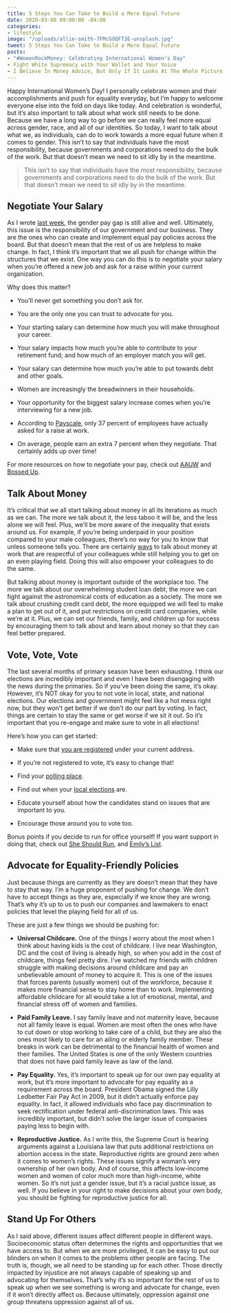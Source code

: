 ```yaml
---
title: 5 Steps You Can Take to Build a More Equal Future
date: 2020-03-08 09:00:00 -04:00
categories:
- lifestyle
image: "/uploads/allie-smith-7FMcGOQFT3E-unsplash.jpg"
tweet: 5 Steps You Can Take to Build a More Equal Future
posts:
- "#WomenRockMoney: Celebrating International Women's Day"
- Fight White Supremacy with Your Wallet and Your Voice
- I Believe In Money Advice, But Only If It Looks At The Whole Picture
---
```


Happy International Women’s Day! I personally celebrate women and their accomplishments and push for equality everyday, but I’m happy to welcome everyone else into the fold on days like today. And celebration is wonderful, but it’s also important to talk about what work still needs to be done. Because we have a long way to go before we can really feel more equal across gender, race, and all of our identities. So today, I want to talk about what we, as individuals, can do to work towards a more equal future when it comes to gender. This isn’t to say that individuals have the most responsibility, because governments and corporations need to do the bulk of the work. But that doesn’t mean we need to sit idly by in the meantime.

> This isn’t to say that individuals have the most responsibility, because governments and corporations need to do the bulk of the work. But that doesn’t mean we need to sit idly by in the meantime.

## **Negotiate Your Salary**

As I wrote [last week](https://www.maggiegermano.com/blog/why-women-need-to-ask-for-more/), the gender pay gap is still alive and well. Ultimately, this issue is the responsibility of our government and our business. They are the ones who can create and implement equal pay policies across the board. But that doesn’t mean that the rest of us are helpless to make change. In fact, I think it’s important that we all push for change within the structures that we exist. One way you can do this is to negotiate your salary when you’re offered a new job and ask for a raise within your current organization.

Why does this matter?

* You’ll never get something you don’t ask for.

* You are the only one you can trust to advocate for you.

* Your starting salary can determine how much you will make throughout your career.

* Your salary impacts how much you’re able to contribute to your retirement fund; and how much of an employer match you will get.

* Your salary can determine how much you’re able to put towards debt and other goals.

* Women are increasingly the breadwinners in their households.

* Your opportunity for the biggest salary increase comes when you’re interviewing for a new job.

* According to [Payscale](https://www.payscale.com/data/how-to-ask-for-a-raise), only 37 percent of employees have actually asked for a raise at work.

* On average, people earn an extra 7 percent when they negotiate. That certainly adds up over time!

For more resources on how to negotiate your pay, check out [AAUW](https://salary.aauw.org/) and [Bossed Up](http://bossedup.com/).

## **Talk About Money**

It’s critical that we all start talking about money in all its iterations as much as we can. The more we talk about it, the less taboo it will be, and the less alone we will feel. Plus, we’ll be more aware of the inequality that exists around us. For example, if you’re being underpaid in your position compared to your male colleagues, there’s no way for you to know that unless someone tells you. There are certainly [ways](https://www.nytimes.com/interactive/2020/02/19/magazine/salary-sharing.html?fbclid=IwAR3GqdVv9dOLmzvJaMOm2I5Dh4Y2bxZw7uiqs4GE8wMTbFhRf_J8MU0iiAg) to talk about money at work that are respectful of your colleagues while still helping you to get on an even playing field. Doing this will also empower your colleagues to do the same.

But talking about money is important outside of the workplace too. The more we talk about our overwhelming student loan debt, the more we can fight against the astronomical costs of education as a society. The more we talk about crushing credit card debt, the more equipped we will feel to make a plan to get out of it, and put restrictions on credit card companies, while we’re at it. Plus, we can set our friends, family, and children up for success by encouraging them to talk about and learn about money so that they can feel better prepared.

## **Vote, Vote, Vote**

The last several months of primary season have been exhausting. I think our elections are incredibly important and even I have been disengaging with the news during the primaries. So if you’ve been doing the same, it’s okay. However, it’s NOT okay for you to not vote in local, state, and national elections. Our elections and government might feel like a hot mess right now, but they won’t get better if we don’t do our part by voting. In fact, things are certain to stay the same or get worse if we sit it out. So it’s important that you re-engage and make sure to vote in all elections!

Here’s how you can get started:

* Make sure that [you are registered](https://www.vote.org/am-i-registered-to-vote/) under your current address.

* If you’re not registered to vote, it’s easy to change that!

* Find your [polling place](https://www.vote.org/polling-place-locator/).

* Find out when your [local elections](https://www.headcount.org/state-local-elections/) are.

* Educate yourself about how the candidates stand on issues that are important to you.

* Encourage those around you to vote too.

Bonus points if you decide to run for office yourself! If you want support in doing that, check out [She Should Run](https://www.sheshouldrun.org/), and [Emily’s List](https://www.emilyslist.org/).

## **Advocate for Equality-Friendly Policies**

Just because things are currently as they are doesn’t mean that they have to stay that way. I’m a huge proponent of pushing for change. We don’t have to accept things as they are, especially if we know they are wrong. That’s why it’s up to us to push our companies and lawmakers to enact policies that level the playing field for all of us.

These are just a few things we should be pushing for:

* **Universal Childcare.** One of the things I worry about the most when I think about having kids is the cost of childcare. I live near Washington, DC and the cost of living is already high, so when you add in the cost of childcare, things feel pretty dire. I’ve watched my friends with children struggle with making decisions around childcare and pay an unbelievable amount of money to acquire it. This is one of the issues that forces parents (usually women) out of the workforce, because it makes more financial sense to stay home than to work. Implementing affordable childcare for all would take a lot of emotional, mental, and financial stress off of women and families.

* **Paid Family Leave.** I say family leave and not maternity leave, because not all family leave is equal. Women are most often the ones who have to cut down or stop working to take care of a child, but they are also the ones most likely to care for an ailing or elderly family member. These breaks in work can be detrimental to the financial health of women and their families. The United States is one of the only Western countries that does not have paid family leave as law of the land.

* **Pay Equality.** Yes, it’s important to speak up for our own pay equality at work, but it’s more important to advocate for pay equality as a requirement across the board. President Obama signed the Lilly Ledbetter Fair Pay Act in 2009, but it didn’t actually enforce pay equality. In fact, it allowed individuals who face pay discrimination to seek rectification under federal anti-discrimination laws. This was incredibly important, but didn’t solve the larger issue of companies paying less to begin with.

* **Reproductive Justice.** As I write this, the Supreme Court is hearing arguments against a Louisiana law that puts additional restrictions on abortion access in the state. Reproductive rights are ground zero when it comes to women’s rights. These issues signify a woman’s very ownership of her own body. And of course, this affects low-income women and women of color much more than high-income, white women. So it’s not just a gender issue, but it’s a racial justice issue, as well. If you believe in your right to make decisions about your own body, you should be fighting for reproductive justice for all.

## **Stand Up For Others**

As I said above, different issues affect different people in different ways. Socioeconomic status often determines the rights and opportunities that we have access to. But when we are more privileged, it can be easy to put our blinders on when it comes to the problems other people are facing. The truth is, though, we all need to be standing up for each other. Those directly impacted by injustice are not always capable of speaking up and advocating for themselves. That’s why it’s so important for the rest of us to speak up when we see something is wrong and advocate for change, even if it won’t directly affect us. Because ultimately, oppression against one group threatens oppression against all of us.